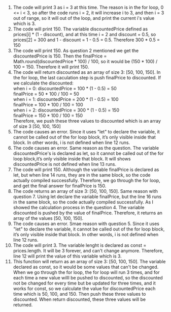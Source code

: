 1. The code will print 3 as i = 3 at this time. The reason is in the for loop, 0 <= i < 3, so after the code runs i = 2, it will increase i to 3, and then i = 3 out of range, so it will out of the loop, and print the current i's value which is 3.
2. The code will print 150. The variable discountedPrice defined as prices[i] * (1 - discount), and at this time i = 2 and discount = 0.5, so prices[2] = 300 and 1 - discount = 1 - 0.5 = 0.5. Therefore 300 * 0.5 = 150
3. The code will print 150. As question 2 mentioned we get the discountedPrice is 150. Then the finalPrice = Math.round(discountedPrice * 100) / 100, so it would be (150 * 100) / 100 = 150. Therefore it will print 150.
4. The code will return discounted as an array of size 3: [50, 100, 150]. In the for loop, the last caculation step is push finalPrice to discounted. If we calculate the discounted: <br>
when i = 0: discountedPrice = 100 * (1 - 0.5) = 50 <br>
            finalPrice = 50 * 100 / 100 = 50  <br> 
when i = 1: discountedPrice = 200 * (1 - 0.5) = 100 <br> 
            finalPrice = 100 * 100 / 100 = 100  <br> 
when i = 2: discountedPrice = 300 * (1 - 0.5) = 150 <br>
            finalPrice = 150 * 100 / 100 = 150 <br>
Therefore, we push these three values to discounted which is an array of size 3 [50, 100, 150] <br>
5. The code causes an error. Since it uses "let" to declare the variable, it cannot be called out of the for loop block, it’s only visible inside that block. In other words, i is not defined when line 12 runs.
6. The code causes an error. Same reason as the question. The variable discountedPrice's is declared as let, so it cannot be called out of the for loop block,it’s only visible inside that block. It will shows discountedPrice is not defined when line 13 runs.
7. The code will print 150. Although the variable finalPrice is declared as let, but when line 14 runs, they are in the same block, so the code actually compiled successfully. Therefore, we go through the for loop, and get the final answer for finalPrice is 150.
8. The code returns an array of size 3: [50, 100, 150]. Same reason with question 7. Using let declare the variable finalPrice, but the line 16 runs in the same block, so the code actually compiled successfully. As I showed the calculation process in the question 4. The variable discounted is pushed by the value of finalPrice. Therefore, it returns an array of the values [50, 100, 150].
9. The code causes an error. Smae reason with question 5. Since it uses "let" to declare the variable, it cannot be called out of the for loop block, it’s only visible inside that block. In other words, i is not defined when line 12 runs.
10. The code will print 3. The variable lenght is declared as const = prices.length. It will be 3 forever, and can't change anymore. Therefore, line 12 will print the value of this variable which is 3.
11. This function will return as an array of size 3: [50, 100, 150]. The variable declared as const, so it would be some values that can't be changed. When we go through the for loop, the for loop will run 3 times, and for each time a new value willl be pushed to discounted, so the discounted not be changed for every time but be updated for three times, and it works for const, so we calculate the value for discountedPrice each time which is 50, 100, and 150. Then push these three values to discounted. When return discounted, these three values will be returned.
          
